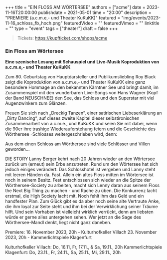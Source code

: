 +++
title = "EIN FLOSS AM WÖRTERSEE"
authors = ["acme"]
date = 2023-11-16T20:00:00
publishdate = 2021-05-01
time = "20:00"
description = "PREMIERE (a.c.m.e,- und Theater KuKuKK)"
featured = "img/events/2023-11-16_schloss_fb_hoch.png"
featuredVideo = ""
featuredVimeo = ""
linktitle = ""
type = "event"
tags = ["theater"]
draft = false
+++

> Tickets: https://kupfticket.com/shops/acme 

### Ein Floss am Wörtersee

**Eine szenische Lesung mit Schauspiel und Live-Musik Koproduktion von a.c.m.e,- und Theater KuKuKK**

Zum 80. Geburtstag von Hauptdarsteller und Publikumsliebling Roy Black zeigt die Koproduktion von a.c.m.e,- und Theater KuKuKK eine ganz besondere Hommage an den bekannten Kärntner See und bringt damit, im Zusammenspiel mit den wunderbaren Live-Songs von Hans Wagner (Kopf der Band NEUSCHNEE) den See, das Schloss und den Superstar mit viel Augenzwinkern zum Glänzen.
 
Freuen Sie sich nach „Dreckig Tanzen“, einer satirischen Liebeserklärung an „Dirty Dancing“, auf dieses zweite Kapitel dieser selbstironischen Zusammenarbeit von a.c.m.e., und KuKuKK und seien Sie mit dabei, wenn die 90er ihre trashige Wiederauferstehung feiern und die Geschichte des Wörthersee -Schlosses weitergeschrieben wird, denn:
 
Aus dem einen Schloss am Wörthersee sind viele Schlösser und Villen geworden…
 
DIE STORY
Lanny Berger kehrt nach 20 Jahren wieder an den Wörtersee zurück um (erneut) sein Erbe anzutreten. Rund um den Wörtersee hat sich jedoch einiges verändert. Das Schlosshotel ist vergeben und Lanny steht mit leeren Händen da. Fast. Allein ein altes Floss mitten im Wörtersee ist noch in seinem Besitz. Fest entschlossen sich wieder an die Spitze der Wörthersee-Society zu arbeiten, macht sich Lenny daran aus seinem Floss the Next Big Thing zu machen - und Rache zu üben.
Die Konkurrenz lacht erstmal, die High Society lacht mit. Noch fehlt ihm das Geld und ein handfester Plan. Zum Glück gibt es da aber noch seine alte Vertraute Anke, die ihm loyal zur Seite steht und ihm bei der Verwirklichung seiner Träume hilft.
Und sein Vorhaben ist vielleicht wirklich verrückt, denn am liebsten würde er gerne alles untergehen sehen.
Wer jetzt an die Sage des Wörthersee-Mandl denkt, liegt nicht ganz daneben.
 
Premiere:
16. November 2023, 20h - Kulturhofkeller Villach
23. November 2023, 20h - Kammerlichtspiele Klagenfurt
 
Kulturhofkeller Villach: Do, 16.11, Fr, 17.11., & Sa, 19.11., 20h 
Kammerlichtspiele Klagenfurt: Do, 23.11., Fr, 24.11., Sa, 25.11., Mi, 29.11., 20h


                       

